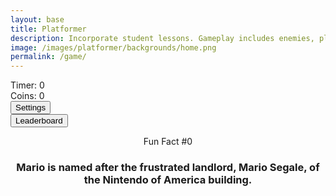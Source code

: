 ```yaml
---
layout: base
title: Platformer
description: Incorporate student lessons. Gameplay includes enemies, platforms, parallax backgrounds, settings with local storage, etc.  This revision introduces Settings, Leaderboard and Multiplayer.
image: /images/platformer/backgrounds/home.png
permalink: /game/
---
```


<!-- Syle is now located, as of Jan 2024 v2.0, in _sass/minima/dracula/platformer-styles.scss -->

<!-- DOM Settings Panel (sidebar id and div), managed by SettingsContro.js -->
<div id="sidebar" class="sidebar" style="z-index: 9999"></div>
<div id="leaderboardDropDown" class="leaderboardDropDown" style="z-index: 9999"></div>

<!-- Audio Elements -->
<!-- Audio Elements -->
<audio id="Mushroom" src="{{site.baseurl}}/assets/audio/Mushroom.mp3" preload="auto"></audio>
<audio id="goombaDeath" src="{{site.baseurl}}/assets/audio/goomba-death.mp3" preload="auto"></audio>
<audio id="PlayerJump" src="{{site.baseurl}}/assets/audio/mario-jump.mp3" preload="auto"></audio>
<audio id="PlayerDeath" src="{{site.baseurl}}/assets/audio/MarioDeath.mp3" preload="auto"></audio>
<audio id="coin" src="{{site.baseurl}}/assets/audio/coin.mp3" preload="auto"></audio>
<audio id="stomp" src="{{site.baseurl}}/assets/audio/stomp2-93279.mp3" preload="auto"></audio>
<audio id="boing" src="{{site.baseurl}}/assets/audio/boing-101318.mp3" preload="auto"></audio>
<audio id="flush" src="{{site.baseurl}}/assets/audio/toilet-flushing.mp3" preload="auto"></audio>
<audio id="laserSound" src="{{site.baseurl}}/assets/audio/laser.mp3" preload="auto"></audio>
<audio id="laserCharge" src="{{site.baseurl}}/assets/audio/charging-laser.mp3" preload="auto"></audio>

<!-- Game Container -->
<div id="canvasContainer">
  <div class="submenu">
    <div class="score">
      Timer: <span id="timeScore">0</span>
    </div>
    <div class="score">
      Coins: <span id="coinScore">0</span>
    </div>
    <div id="gameBegin" hidden>
      <button id="startGame">Start Game</button>
    </div>
    <div id="gameOver" hidden>
      <button id="restartGame">Restart</button>
    </div>
    <div id="settings">
      <button id="settings-button">Settings</button>
    </div>
    <div id="leaderboard">
      <button id="leaderboard-button">Leaderboard</button>
    </div>
  </div>
  <!-- JavaScript-generated canvas items are inserted here -->
</div>

<div id="container">
  <header class="fun_facts">
    <p id="num">Fun Fact #0</p>
    <h3 id="fun_fact">Mario is named after the frustrated landlord, Mario Segale, of the Nintendo of America building.</h3>
  </header>
</div>

<footer id="cut-story"></footer>

<script type="module">
  // Imports to drive game
  import GameSetup from '{{site.baseurl}}/assets/js/platformer3x/GameSetup.js';
  import GameControl from '{{site.baseurl}}/assets/js/platformer3x/GameControl.js';
  import SettingsControl from '{{site.baseurl}}/assets/js/platformer3x/SettingsControl.js';
  import GameEnv from '{{site.baseurl}}/assets/js/platformer3x/GameEnv.js';
  import Leaderboard from '{{site.baseurl}}/assets/js/platformer3x/Leaderboard.js';
  import startCutstory from '{{site.baseurl}}/assets/js/platformer3x/Cutstory.js';
  import RandomEvent from '{{site.baseurl}}/assets/js/platformer3x/RandomEvent.js';

  // ==========================================
  // ========== Game Setup ====================
  // ==========================================
  // Game Setup prepares the Game Levels and Objects
  GameSetup.initLevels("{{site.baseurl}}");

  // ==========================================
  // ========== Game Control ==================
  // ==========================================
  // Game Control starts the game loop and activates game objects
  GameControl.gameLoop();

  // ==========================================
  // ========== Settings Control ==============
  // ==========================================
  // Settings Control provides the ability to select game level and change game settings
  SettingsControl.initialize();
  Leaderboard.initializeLeaderboard();
  startCutstory();
  RandomEvent();

  // ==========================================
  // ========== Event / Listeners =============
  // ==========================================
  // Game refresh is required when the height and width of the screen are impacted
  window.addEventListener('resize', GameEnv.resize);
</script>